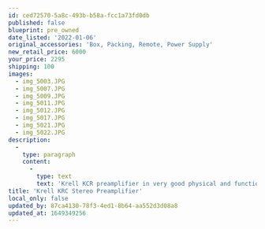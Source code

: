 ```yaml
---
id: ced72570-5a8c-493b-b58a-fcc1a73fd0db
published: false
blueprint: pre_owned
date_listed: '2022-01-06'
original_accessories: 'Box, Packing, Remote, Power Supply'
new_retail_price: 6000
your_price: 2295
shipping: 100
images:
  - img_5003.JPG
  - img_5007.JPG
  - img_5009.JPG
  - img_5011.JPG
  - img_5012.JPG
  - img_5017.JPG
  - img_5021.JPG
  - img_5022.JPG
description:
  -
    type: paragraph
    content:
      -
        type: text
        text: 'Krell KCR preamplifier in very good physical and functional condition. There are some scuffs on the top cover, which are depicted in the photos. The unit is just back from Krell and has been totally re-capped and checked over. Original box, packing, power supply, umbilical cord and remote are included. The unit is a one-owner item that was purchased new from an authorized dealer around 1992. Sold as new for $6,000.00'
title: 'Krell KRC Stereo Preamplifier'
local_only: false
updated_by: 87ca4130-78f3-4ed1-8b64-aa552d3d08a8
updated_at: 1649349256
---
```

